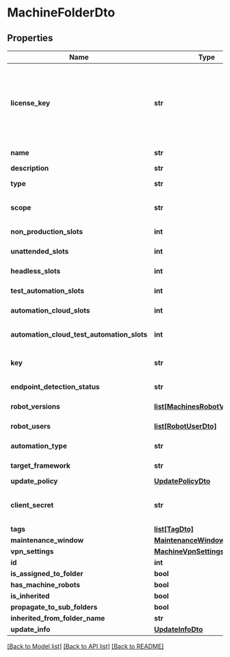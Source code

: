 # MachineFolderDto

## Properties
Name | Type | Description | Notes
------------ | ------------- | ------------- | -------------
**license_key** | **str** | The key is automatically generated from the server for the Robot machine.  &lt;para /&gt;For the robot to work, the same key must exist on both the robot and Orchestrator.  &lt;para /&gt;All robots on a machine must have the same license key in order to register correctly. | [optional] 
**name** | **str** | The name of the Machine a Robot is hosted on. | 
**description** | **str** |  | [optional] 
**type** | **str** | The type of the Machine (Standard / Template). | [optional] 
**scope** | **str** | The scope of the Machine (Default / Shared / PW / Cloud / Serverless). | [optional] 
**non_production_slots** | **int** | Number of NonProduction slots to be reserved at runtime | [optional] 
**unattended_slots** | **int** | Number of Unattended slots to be reserved at runtime | [optional] 
**headless_slots** | **int** | Number of Headless slots to be reserved at runtime | [optional] 
**test_automation_slots** | **int** | Number of TestAutomation slots to be reserved at runtime | [optional] 
**automation_cloud_slots** | **int** | Number of AutomationCloud slots to be reserved at runtime | [optional] 
**automation_cloud_test_automation_slots** | **int** | Number of AutomationCloudTestAutomation slots to be reserved at runtime | [optional] 
**key** | **str** | An immutable unique identifier that is preserved during tenant migration | [optional] 
**endpoint_detection_status** | **str** | The EDR protection status of the connected hosts. | [optional] 
**robot_versions** | [**list[MachinesRobotVersionDto]**](MachinesRobotVersionDto.md) | The versions of the Robots hosted on the Machine. | [optional] 
**robot_users** | [**list[RobotUserDto]**](RobotUserDto.md) | Robots assigned to template machine. | [optional] 
**automation_type** | **str** | The automation type the machine supports. | [optional] 
**target_framework** | **str** | The target frameworks the machine supports. | [optional] 
**update_policy** | [**UpdatePolicyDto**](UpdatePolicyDto.md) |  | [optional] 
**client_secret** | **str** | Client secret generated by Identity Server  Use in combination with LicenseKey (ClientId) to connect robot | [optional] 
**tags** | [**list[TagDto]**](TagDto.md) |  | [optional] 
**maintenance_window** | [**MaintenanceWindowDto**](MaintenanceWindowDto.md) |  | [optional] 
**vpn_settings** | [**MachineVpnSettingsDto**](MachineVpnSettingsDto.md) |  | [optional] 
**id** | **int** |  | [optional] 
**is_assigned_to_folder** | **bool** |  | [optional] 
**has_machine_robots** | **bool** |  | [optional] 
**is_inherited** | **bool** |  | [optional] 
**propagate_to_sub_folders** | **bool** |  | [optional] 
**inherited_from_folder_name** | **str** |  | [optional] 
**update_info** | [**UpdateInfoDto**](UpdateInfoDto.md) |  | [optional] 

[[Back to Model list]](../README.md#documentation-for-models) [[Back to API list]](../README.md#documentation-for-api-endpoints) [[Back to README]](../README.md)


